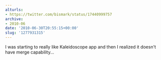 ```yaml
---
alturls:
- https://twitter.com/bismark/status/17440999757
archive:
- 2010-06
date: '2010-06-30T20:55:15+00:00'
slug: '1277931315'
---
```


I was starting to really like Kaleidoscope app and then I realized it doesn't have merge capability...

